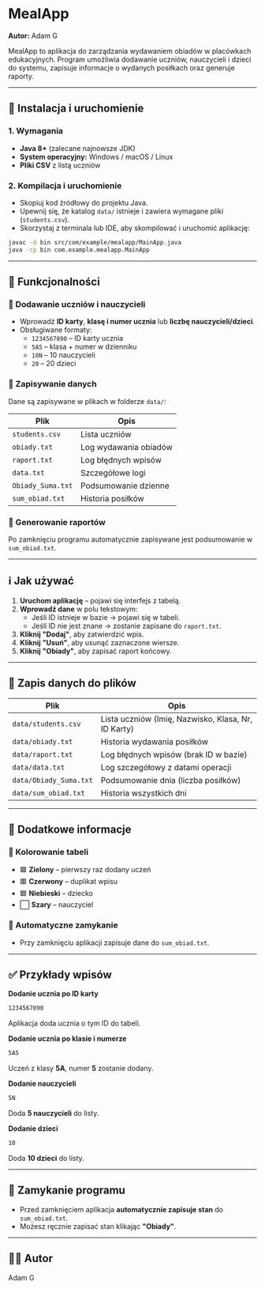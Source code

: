 # MealApp

**Autor:** Adam G  

MealApp to aplikacja do zarządzania wydawaniem obiadów w placówkach edukacyjnych. Program umożliwia dodawanie uczniów, nauczycieli i dzieci do systemu, zapisuje informacje o wydanych posiłkach oraz generuje raporty.  

---

## 📌 Instalacja i uruchomienie  

### 1. Wymagania  
- **Java 8+** (zalecane najnowsze JDK)  
- **System operacyjny:** Windows / macOS / Linux  
- **Pliki CSV** z listą uczniów  

### 2. Kompilacja i uruchomienie  
- Skopiuj kod źródłowy do projektu Java.  
- Upewnij się, że katalog `data/` istnieje i zawiera wymagane pliki (`students.csv`).  
- Skorzystaj z terminala lub IDE, aby skompilować i uruchomić aplikację:  

```sh
javac -d bin src/com/example/mealapp/MainApp.java
java -cp bin com.example.mealapp.MainApp
```

---

## 🎯 Funkcjonalności  

### 📌 Dodawanie uczniów i nauczycieli  
- Wprowadź **ID karty**, **klasę i numer ucznia** lub **liczbę nauczycieli/dzieci**.  
- Obsługiwane formaty:  
  - `1234567890` – ID karty ucznia  
  - `5A5` – klasa + numer w dzienniku  
  - `10N` – 10 nauczycieli  
  - `20` – 20 dzieci  

### 📌 Zapisywanie danych  
Dane są zapisywane w plikach w folderze `data/`:  

| Plik | Opis |
|------|------|
| `students.csv` | Lista uczniów |
| `obiady.txt` | Log wydawania obiadów |
| `raport.txt` | Log błędnych wpisów |
| `data.txt` | Szczegółowe logi |
| `Obiady_Suma.txt` | Podsumowanie dzienne |
| `sum_obiad.txt` | Historia posiłków |

### 📌 Generowanie raportów  
Po zamknięciu programu automatycznie zapisywane jest podsumowanie w `sum_obiad.txt`.  

---

## ℹ️ Jak używać  

1. **Uruchom aplikację** – pojawi się interfejs z tabelą.  
2. **Wprowadź dane** w polu tekstowym:  
   - Jeśli ID istnieje w bazie → pojawi się w tabeli.  
   - Jeśli ID nie jest znane → zostanie zapisane do `raport.txt`.  
3. **Kliknij "Dodaj"**, aby zatwierdzić wpis.  
4. **Kliknij "Usuń"**, aby usunąć zaznaczone wiersze.  
5. **Kliknij "Obiady"**, aby zapisać raport końcowy.  

---

## 🎨 Zapis danych do plików  

| Plik | Opis |
|------|------|
| `data/students.csv` | Lista uczniów (Imię, Nazwisko, Klasa, Nr, ID Karty) |
| `data/obiady.txt` | Historia wydawania posiłków |
| `data/raport.txt` | Log błędnych wpisów (brak ID w bazie) |
| `data/data.txt` | Log szczegółowy z datami operacji |
| `data/Obiady_Suma.txt` | Podsumowanie dnia (liczba posiłków) |
| `data/sum_obiad.txt` | Historia wszystkich dni |

---

## 🎨 Dodatkowe informacje  

### 📌 Kolorowanie tabeli  
- 🟩 **Zielony** – pierwszy raz dodany uczeń  
- 🟥 **Czerwony** – duplikat wpisu  
- 🟦 **Niebieski** – dziecko  
- ⬜ **Szary** – nauczyciel  

### 📌 Automatyczne zamykanie  
- Przy zamknięciu aplikacji zapisuje dane do `sum_obiad.txt`.  

---

## ✅ Przykłady wpisów  

**Dodanie ucznia po ID karty**  
```txt
1234567890
```
Aplikacja doda ucznia o tym ID do tabeli.  

**Dodanie ucznia po klasie i numerze**  
```txt
5A5
```
Uczeń z klasy **5A**, numer **5** zostanie dodany.  

**Dodanie nauczycieli**  
```txt
5N
```
Doda **5 nauczycieli** do listy.  

**Dodanie dzieci**  
```txt
10
```
Doda **10 dzieci** do listy.  

---

## 🔴 Zamykanie programu  
- Przed zamknięciem aplikacja **automatycznie zapisuje stan** do `sum_obiad.txt`.  
- Możesz ręcznie zapisać stan klikając **"Obiady"**.  

---

## 👨‍💻 Autor  
Adam G  
